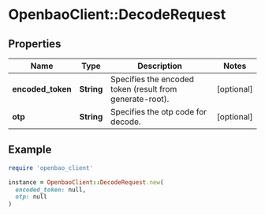 # OpenbaoClient::DecodeRequest

## Properties

| Name | Type | Description | Notes |
| ---- | ---- | ----------- | ----- |
| **encoded_token** | **String** | Specifies the encoded token (result from generate-root). | [optional] |
| **otp** | **String** | Specifies the otp code for decode. | [optional] |

## Example

```ruby
require 'openbao_client'

instance = OpenbaoClient::DecodeRequest.new(
  encoded_token: null,
  otp: null
)
```

